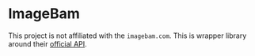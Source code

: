 # ImageBam

This project is not affiliated with the `imagebam.com`. This is wrapper library around their [official API][1].

[1]: https://code.google.com/archive/p/imagebam-api/
